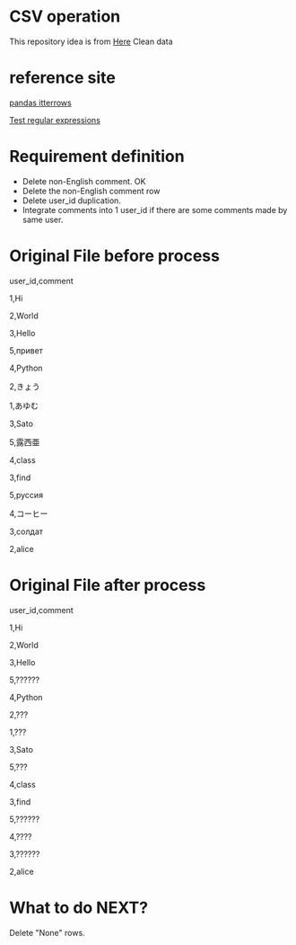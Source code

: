 # CSV operation
This repository idea is from [Here](https://www.freelancer.com/projects/python/Need-Python-program-some-data/?w=f)
Clean data
# reference site
[pandas itterrows](http://www.kisse-logs.com/2017/04/26/python3-iterrows/)

[Test regular expressions](https://regex101.com/)

# Requirement definition
- Delete non-English comment. OK
- Delete the non-English comment row
- Delete user_id duplication.
- Integrate comments into 1 user_id if there are some comments made by same user.

# Original File before process
user_id,comment

1,Hi

2,World

3,Hello

5,привет

4,Python

2,きょう

1,あゆむ

3,Sato

5,露西亜

4,class

3,find

5,руссия

4,コーヒー

3,солдат

2,alice

# Original File after process
user_id,comment

1,Hi

2,World

3,Hello

5,??????

4,Python

2,???

1,???

3,Sato

5,???

4,class

3,find

5,??????

4,????

3,??????

2,alice

# What to do NEXT?
Delete "None" rows.